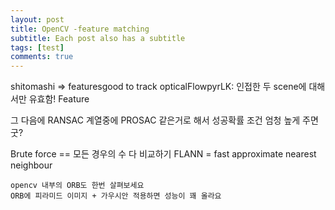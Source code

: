 ```yaml
---
layout: post
title: OpenCV -feature matching
subtitle: Each post also has a subtitle
tags: [test]
comments: true
---
```


shitomashi => featuresgood to track
opticalFlowpyrLK: 인접한 두 scene에 대해서만 유효함!
Feature 

그 다음에 RANSAC 계열중에 PROSAC 같은거로 해서 성공확률 조건 엄청 높게 주면 굿?

Brute force == 모든 경우의 수 다 비교하기
FLANN = fast approximate nearest neighbour
```
opencv 내부의 ORB도 한번 살펴보세요
ORB에 피라미드 이미지 + 가우시안 적용하면 성능이 꽤 올라요



